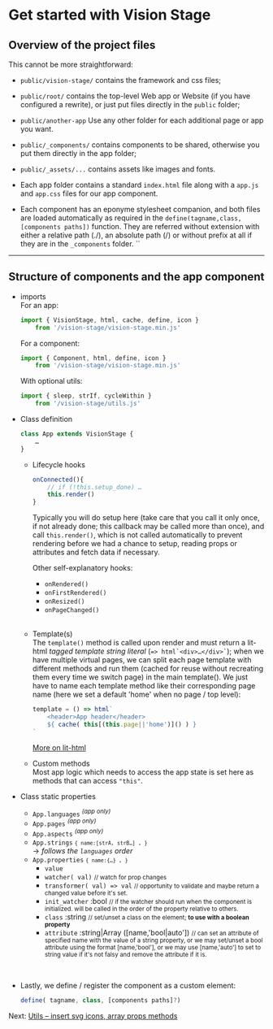 # Get started with Vision Stage

## Overview of the project files

This cannot be more straightforward:

- `public/vision-stage/` contains the framework and css files;

- `public/root/` contains the top-level Web app or Website (if you have configured a rewrite), or just put files directly in the `public` folder;

- `public/another-app` Use any other folder for each additional page or app you want.

- `public/_components/` contains components to be shared, otherwise you put them directly in the app folder;

- `public/_assets/...` contains assets like images and fonts.

- Each app folder contains a standard `index.html` file along with a `app.js` and `app.css` files for our app component.

- Each component has an eponyme stylesheet companion, and both files are loaded automatically as required in the `define(tagname,class,[components paths])` function. They are referred without extension with either a relative path (./), an absolute path (/) or without prefix at all if they are in the `_components` folder.
``
---
## Structure of components and the app component

- imports<br>
	For an app:
	```js
	import { VisionStage, html, cache, define, icon }
		from '/vision-stage/vision-stage.min.js'
	```
	For a component:
	```js
	import { Component, html, define, icon }
		from '/vision-stage/vision-stage.min.js'
	```
	With optional utils:
	```js
	import { sleep, strIf, cycleWithin }
		from '/vision-stage/utils.js'
	```

- Class definition<br>
	```js
	class App extends VisionStage {
		…
	}
	```
	- Lifecycle hooks
		```js
		onConnected(){
			// if (!this.setup_done) …
			this.render()
		}
		```
		Typically you will do setup here (take care that you call it only once, if not already done; this callback may be called more than once), and call `this.render()`, which is not called automatically to prevent rendering before we had a chance to setup, reading props or attributes and fetch data if necessary.

		Other self-explanatory hooks:

		- `onRendered()`
		- `onFirstRendered()`
		- `onResized()`
		- `onPageChanged()`

		<br>
	- Template(s)<br>
		The `template()` method is called upon render and must return a lit-html *tagged template string literal* (<code>=> html\`&lt;div>…&lt;/div>\`</code>); when we have multiple virtual pages, we can split each page template with different methods and run them (cached for reuse without recreating them every time we switch page) in the main template(). We just have to name each template method like their corresponding page name (here we set a default 'home' when no page / top level):
		```jsx
		template = () => html`
			<header>App header</header>
			${ cache( this[(this.page||'home')]() ) }
		`
		```
		[More on lit-html](lit-html.md)
	- Custom methods<br>
		Most app logic which needs to access the app state is set here as methods that can access `"this"`.

- Class static properties
	- `App.languages` <sup>*(app only)*</sup>
	- `App.pages` <sup>*(app only)*</sup>
	- `App.aspects` <sup>*(app only)*</sup>
	- `App.strings` <small>`{ name:[strA, strB…] , }`</small>
		<br>→ *follows the `languages` order*
	- `App.properties` <small>`{ name:{…} , }`</small>
		- `value`
		- `watcher( val)` <small>// watch for prop changes</small>
		- `transformer( val) => val` <small>// opportunity to validate and maybe return a changed value before it's set.</small>
		- `init_watcher` :bool <small>// if the watcher should run when the component is initialized. will be called in the order of the property relative to others.</small>
		- `class` :string <small>// set/unset a class on the element; **to use with a boolean property**</small>
		- `attribute` :string|Array  ([name,'bool|auto']) <small>// can set an attribute of specified name with the value of a string property, or we may set/unset a bool attribute using the format [name,'bool'], or we may use [name,'auto'] to set to string value if it's not falsy and remove the attribute if it is.</small>

<br>

- Lastly, we define / register the component as a custom element:
	```js
	define( tagname, class, [components paths]?)
	```

Next: [Utils – insert svg icons, array props methods](utils.md)